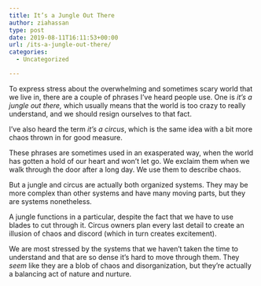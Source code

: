 ```yaml
---
title: It’s a Jungle Out There
author: ziahassan
type: post
date: 2019-08-11T16:11:53+00:00
url: /its-a-jungle-out-there/
categories:
  - Uncategorized

---
```

To express stress about the overwhelming and sometimes scary world that we live in, there are a couple of phrases I’ve heard people use. One is _it’s a jungle out there,_ which usually means that the world is too crazy to really understand, and we should resign ourselves to that fact.

I’ve also heard the term _it’s a circus_, which is the same idea with a bit more chaos thrown in for good measure.

These phrases are sometimes used in an exasperated way, when the world has gotten a hold of our heart and won’t let go. We exclaim them when we walk through the door after a long day. We use them to describe chaos.

But a jungle and circus are actually both organized systems. They may be more complex than other systems and have many moving parts, but they are systems nonetheless.

A jungle functions in a particular, despite the fact that we have to use blades to cut through it. Circus owners plan every last detail to create an illusion of chaos and discord (which in turn creates excitement).

We are most stressed by the systems that we haven’t taken the time to understand and that are so dense it’s hard to move through them. They _seem_ like they are a blob of chaos and disorganization, but they’re actually a balancing act of nature and nurture.